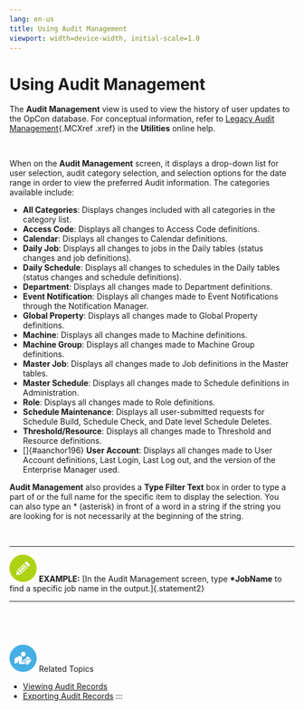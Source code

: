 ```yaml
---
lang: en-us
title: Using Audit Management
viewport: width=device-width, initial-scale=1.0
---
```


# Using Audit Management

The **Audit Management** view is used to view the history of user
updates to the OpCon database. For conceptual
information, refer to [Legacy Audit Management](../../Utilities/Graphical-Utilities/Legacy-Audit-Management.md){.MCXref
.xref} in the **Utilities** online help.

 

When on the **Audit Management** screen, it displays a drop-down list
for user selection, audit category selection, and selection options for
the date range in order to view the preferred Audit information. The
categories available include:

-   **All Categories**: Displays changes included with all categories in
    the category list.
-   **Access Code**: Displays all changes to Access Code definitions.
-   **Calendar**: Displays all changes to Calendar definitions.
-   **Daily Job**: Displays all changes to jobs in the Daily tables
    (status changes and job definitions).
-   **Daily Schedule**: Displays all changes to schedules in the Daily
    tables (status changes and schedule definitions).
-   **Department**: Displays all changes made to Department definitions.
-   **Event Notification**: Displays all changes made to Event
    Notifications through the Notification Manager.
-   **Global Property**: Displays all changes made to Global Property
    definitions.
-   **Machine**: Displays all changes made to Machine definitions.
-   **Machine Group**: Displays all changes made to Machine Group
    definitions.
-   **Master Job**: Displays all changes made to Job definitions in the
    Master tables.
-   **Master Schedule**: Displays all changes made to Schedule
    definitions in Administration.
-   **Role**: Displays all changes made to Role definitions.
-   **Schedule Maintenance**: Displays all user-submitted requests for
    Schedule Build, Schedule Check, and Date level Schedule Deletes.
-   **Threshold/Resource**: Displays all changes made to Threshold and
    Resource definitions.
-   []{#aanchor196} **User Account**: Displays all changes made to User     Account definitions, Last Login, Last Log out, and the version of
    the Enterprise Manager used.

**Audit Management** also provides a **Type Filter Text** box in order
to type a part of or the full name for the specific item to display the
selection. You can also type an \* (asterisk) in front of a word in a
string if the string you are looking for is not necessarily at the
beginning of the string.

 

  --------------------------------------------------------------------------------------------------------------------------------- ---------------------------------------------------------------------------------------------------------------------------
  ![White pencil icon on green circular background](../../../Resources/Images/example-icon(48x48).png "Example icon")   **EXAMPLE:** [In the Audit Management screen, type **\*JobName** to find a specific job name in the output.]{.statement2}
  --------------------------------------------------------------------------------------------------------------------------------- ---------------------------------------------------------------------------------------------------------------------------

 

 

![White \"person reading\" icon on blue circular background](../../../Resources/Images/moreinfo-icon(48x48).png "More Info icon")
Related Topics

-   [Viewing Audit     Records](Viewing-and-Exporting-Audit-Records.md#Viewing)
-   [Exporting Audit     Records](Viewing-and-Exporting-Audit-Records.md#Exportin)
:::

 

